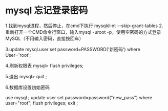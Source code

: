 # mysql 忘记登录密码

1.找到mysql进程，然后停止，在cmd下执行 mysqld-nt --skip-grant-tables 
2.重新打开一个CMD命令行窗口，输入mysql -uroot -p，使用空密码的方式登录MySQL（不用输入密码，直接按回车）

3.update mysql.user set password=PASSWORD('新密码') where User='root'; 

4.刷新权限表 
mysql> flush privileges; 

5.退出 
mysql> quit ;




6.数据库设置初始密码

use mysql ;
update user set password=password("new_pass") where user="root"; 
flush privileges; 
exit ;

